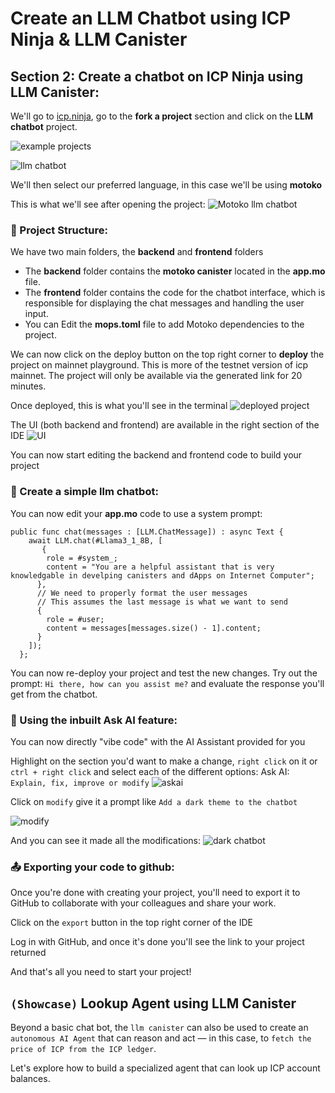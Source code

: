 # Create an LLM Chatbot using ICP Ninja & LLM Canister 

## Section 2: Create a chatbot on ICP Ninja using LLM Canister: 

We'll go to [icp.ninja](https://icp.ninja), go to the **fork a project** section and click on the **LLM chatbot** project.

![example projects](./images/exampleproject.png)

![llm chatbot](./images/llmchatbot.png)

We'll then select our preferred language, in this case we'll be using **motoko**

This is what we'll see after opening the project: 
![Motoko llm chatbot](./images/motokollmchatbot.png)

### 📁 Project Structure:
We have two main folders, the **backend**  and **frontend** folders
- The **backend** folder contains the **motoko canister** located in the **app.mo** file.
- The **frontend** folder contains the code for the chatbot interface, which is responsible for displaying the chat messages and handling the user input.
- You can Edit the **mops.toml** file to add Motoko dependencies to the project.

We can now click on the deploy button on the top right corner to **deploy** the project on mainnet playground. This is more of the testnet version of icp mainnet. The project will only be available via the generated link for 20 minutes. 

Once deployed, this is what you'll see in the terminal 
![deployed project](./images/deployurls.png)

The UI (both backend and frontend) are available in the right section of the IDE 
![UI](./images/ui.png)

You can now start editing the backend and frontend code to build your project

### 🤖 Create a simple llm chatbot: 

You can now edit your **app.mo** code to use a system prompt: 
```motoko 
public func chat(messages : [LLM.ChatMessage]) : async Text {
    await LLM.chat(#Llama3_1_8B, [
       {
        role = #system_;
        content = "You are a helpful assistant that is very knowledgable in develping canisters and dApps on Internet Computer";
      }, 
      // We need to properly format the user messages
      // This assumes the last message is what we want to send
      {
        role = #user; 
        content = messages[messages.size() - 1].content; 
      }
    ]);
  };
```

You can now re-deploy your project and test the new changes. Try out the prompt: `Hi there, how can you assist me?` and evaluate the response you'll get from the chatbot.

### 🤝 Using the inbuilt **Ask AI** feature: 
You can now directly "vibe code" with the AI Assistant provided for you 

Highlight on the section you'd want to make a change, `right click` on it or `ctrl + right click` and select each of the different options: 
Ask AI: `Explain, fix, improve or modify`
![askai](./images/askai.png)

Click on `modify` give it a prompt like `Add a dark theme to the chatbot`

![modify](./images/modify.png)

And you can see it made all the modifications: 
![dark chatbot](./images/darkchatbot.png)

### 📤 Exporting your code to github: 
Once you're done with creating your project, you'll need to export it to GitHub to collaborate with your colleagues and share your work.

Click on the `export` button in the top right corner of the IDE 

Log in with GitHub, and once it's done you'll see the link to your project returned 

And that's all you need to start your project! 

## ``(Showcase)`` Lookup Agent using LLM Canister

Beyond a basic chat bot, the `llm canister` can also be used to create an `autonomous AI Agent` that can reason and act — in this case, to ``fetch the price of ICP from the ICP ledger``.

Let's explore how to build a specialized agent that can look up ICP account balances.